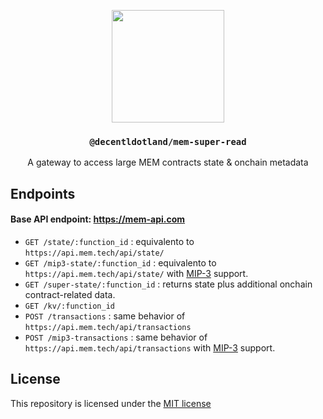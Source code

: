<p align="center">
  <a href="https://decent.land">
    <img src="https://mem-home.vercel.app/icons/mem/mem-logo-v2.svg" height="180">
  </a>
  <h3 align="center"><code>@decentldotland/mem-super-read</code></h3>
  <p align="center">A gateway to access large MEM contracts state & onchain metadata </p>
</p>

## Endpoints

#### Base API endpoint: https://mem-api.com

- `GET /state/:function_id` : equivalento to `https://api.mem.tech/api/state/`
- `GET /mip3-state/:function_id` : equivalento to `https://api.mem.tech/api/state/` with [MIP-3](https://github.com/decentldotland/MIPs/blob/main/MIPs/mip-3.md) support.
- `GET /super-state/:function_id` : returns state plus additional onchain contract-related data.
- `GET /kv/:function_id`
- `POST /transactions` : same behavior of `https://api.mem.tech/api/transactions`
- `POST /mip3-transactions` : same behavior of `https://api.mem.tech/api/transactions` with [MIP-3](https://github.com/decentldotland/MIPs/blob/main/MIPs/mip-3.md) support.

## License
This repository is licensed under the [MIT license](./LICENSE)
